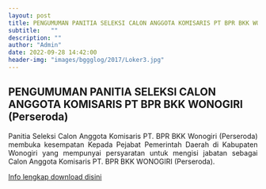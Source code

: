 ```yaml
---
layout: post
title: PENGUMUMAN PANITIA SELEKSI CALON ANGGOTA KOMISARIS PT BPR BKK WONOGIRI (Perseroda)
subtitle:   ""
description: ""
author: "Admin"
date: 2022-09-28 14:42:00
header-img: "images/bggglog/2017/Loker3.jpg"
---
```



## PENGUMUMAN PANITIA SELEKSI CALON ANGGOTA KOMISARIS PT BPR BKK WONOGIRI (Perseroda)

<div style="text-align: justify;">Panitia Seleksi Calon Anggota Komisaris PT. BPR BKK Wonogiri (Perseroda) membuka kesempatan Kepada Pejabat Pemerintah Daerah di Kabupaten Wonogiri yang mempunyai persyaratan untuk mengisi jabatan sebagai Calon Anggota Komisaris PT. BPR BKK WONOGIRI (Perseroda).</div>

[Info lengkap download disini](/publikasi/Pengumuman/Pengumuman-Selkom-BPR-WNG.pdf)
